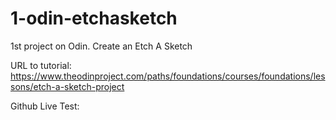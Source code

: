 # 1-odin-etchasketch

1st project on Odin. Create an Etch A Sketch

URL to tutorial: https://www.theodinproject.com/paths/foundations/courses/foundations/lessons/etch-a-sketch-project

Github Live Test:

